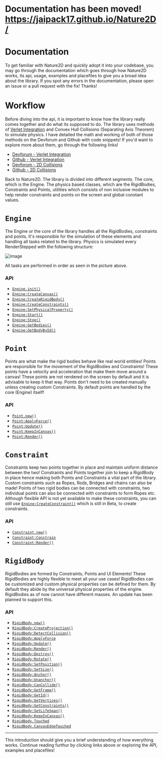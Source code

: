 # Documentation has been moved! https://jaipack17.github.io/Nature2D/

# Documentation

To get familiar with Nature2D and quickly adopt it into your codebase, you may go through the documentation which goes through how Nature2D works, its api, usage, examples and placefiles to give you a broad idea about the library. If you spot any errors in the documentation, please open an issue or a pull request with the fix! Thanks!

# Workflow

Before diving into the api, it is important to know how the library really comes together and do what its supposed to do. The library uses methods of [Verlet Integration](https://en.wikipedia.org/wiki/Verlet_integration) and Convex Hull Collisions (Separating Axis Theorem) to simulate physics. I have detailed the math and working of both of those methods on the Devforum and Github with code snippets! If you'd want to explore more about them, go through the following links!
* [Devforum - Verlet Integration](https://devforum.roblox.com/t/the-beauty-of-verlet-integration-2d-ragdolls/1467651/)
* [Github - Verlet Integration](https://github.com/jaipack17/write-ups/tree/main/Verlet%20Integration)
* [Devforum - 2D Collisions](https://devforum.roblox.com/t/detecting-and-responding-to-2d-collisions-fundamentals-techniques/1484368)
* [Github - 2D Collisions](https://github.com/jaipack17/write-ups/tree/main/2D%20Collisions)

Back to Nature2D. The library is divided into different segments. The core, which is the Engine. The physics based classes, which are the RigidBodies, Constraints and Points, utilities which consists of non inclusive modules to help render constraints and points on the screen and global constant values.

# `Engine`

The Engine or the core of the library handles all the RigidBodies, constraints and points. It's responsible for the simulation of these elements and handling all tasks related to the library. Physics is simulated every RenderStepped with the following structure:

![image](https://user-images.githubusercontent.com/74130881/136814983-b97705c5-2efe-4611-81db-30704b127b33.png)

All tasks are performed in order as seen in the picture above.

### API
* [`Engine.init()`](https://github.com/jaipack17/Nature2D/tree/master/docs/api/engine#engineinit)
* [`Engine:CreateCanvas()`](https://github.com/jaipack17/Nature2D/tree/master/docs/api/engine#enginecreatecanvas)
* [`Engine:CreateRigidBody()`](https://github.com/jaipack17/Nature2D/tree/master/docs/api/engine#enginecreaterigidbody)
* [`Engine:CreateConstraints()`](https://github.com/jaipack17/Nature2D/tree/master/docs/api/engine#enginecreateconstraint)
* [`Engine:SetPhysicalProperty()`](https://github.com/jaipack17/Nature2D/tree/master/docs/api/engine#enginesetphysicalproperty)
* [`Engine:Start()`](https://github.com/jaipack17/Nature2D/tree/master/docs/api/engine#enginestart)
* [`Engine:Stop()`](https://github.com/jaipack17/Nature2D/tree/master/docs/api/engine#enginestop)
* [`Engine:GetBodies()`](https://github.com/jaipack17/Nature2D/tree/master/docs/api/engine#enginegetbodies)
* [`Engine:GetBodyById()`](https://github.com/jaipack17/Nature2D/tree/master/docs/api/engine#enginegetbodybyid)

# `Point`

Points are what make the rigid bodies behave like real world entities! Points are responsible for the movement of the RigidBodies and Constraints! These points have a velocity and acceleration that make them move around a canvas! These points are not rendered on the screen by default and it is advisable to keep it that way. Points don't need to be created manually unless creating custom Constraints. By default points are handled by the core (Engine) itself!

### API

* [`Point.new()`](https://github.com/jaipack17/Nature2D/tree/master/docs/api/point#pointnew)
* [`Point:ApplyForce()`](https://github.com/jaipack17/Nature2D/tree/master/docs/api/point#pointapplyforce)
* [`Point:Update()`](https://github.com/jaipack17/Nature2D/tree/master/docs/api/point#pointupdate)
* [`Point:KeepInCanvas()`](https://github.com/jaipack17/Nature2D/tree/master/docs/api/point#pointkeepincanvas)
* [`Point:Render()`](https://github.com/jaipack17/Nature2D/tree/master/docs/api/point#pointrender)

# `Constraint`

Constraints keep two points together in place and maintain uniform distance between the two! Constraints and Points together join to keep a RigidBody in place hence making both Points and Constraints a vital part of the library. Custom constraints such as Ropes, Rods, Bridges and chains can also be made! Points of two rigid bodies can be connected with constraints, two individual points can also be connected with constraints to form Ropes etc. Although flexible API is not yet available to make these constraints, you can still use [`Engine:CreateConstraint()`]() which is still in Beta, to create constraints.

### API

* [`Constraint.new()`](https://github.com/jaipack17/Nature2D/tree/master/docs/api/constraint#constraintnew)
* [`Constraint:Constrain`](https://github.com/jaipack17/Nature2D/tree/master/docs/api/constraint#constraintconstrain)
* [`Constraint:Render()`](https://github.com/jaipack17/Nature2D/tree/master/docs/api/constraint#constraintrender)

# `RigidBody`

RigidBodies are formed by Constraints, Points and UI Elements! These RigidBodies are highly flexible to meet all your use cases! RigidBodies can be customized and custom physical properties can be defined for them. By default they abide by the universal physical properties of the engine. RigidBodies as of now cannot have different masses. An update has been planned to support this.

### API

* [`RigidBody.new()`](https://github.com/jaipack17/Nature2D/tree/master/docs/api/rigidbody#rigidbodynew)
* [`RigidBody:CreateProjection()`](https://github.com/jaipack17/Nature2D/tree/master/docs/api/rigidbody#rigidbodycreateprojection)
* [`RigidBody:DetectCollision()`](https://github.com/jaipack17/Nature2D/tree/master/docs/api/rigidbody#rigidbodydetectcollision)
* [`RigidBody:ApplyForce`](https://github.com/jaipack17/Nature2D/tree/master/docs/api/rigidbody#rigidbodyapplyforce)
* [`RigidBody:Update()`](https://github.com/jaipack17/Nature2D/tree/master/docs/api/rigidbody#rigidbodyupdate)
* [`RigidBody:Render()`](https://github.com/jaipack17/Nature2D/tree/master/docs/api/rigidbody#rigidbodyrender)
* [`RigidBody:Destroy()`](https://github.com/jaipack17/Nature2D/tree/master/docs/api/rigidbody#rigidbodydestroy)
* [`RigidBody:Rotate()`](https://github.com/jaipack17/Nature2D/tree/master/docs/api/rigidbody#rigidbodyrotate)
* [`RigidBody:SetPosition()`](https://github.com/jaipack17/Nature2D/tree/master/docs/api/rigidbody#rigidbodysetposition)
* [`RigidBody:SetSize()`](https://github.com/jaipack17/Nature2D/tree/master/docs/api/rigidbody#rigidbodysetsize)
* [`RigidBody:Anchor()`](https://github.com/jaipack17/Nature2D/tree/master/docs/api/rigidbody#rigidbodyanchor)
* [`RigidBody:Unanchor()`](https://github.com/jaipack17/Nature2D/tree/master/docs/api/rigidbody#rigidbodyunanchor)
* [`RigidBody:CanCollide()`](https://github.com/jaipack17/Nature2D/tree/master/docs/api/rigidbody#rigidbodycancollide)
* [`RigidBody:GetFrame()`](https://github.com/jaipack17/Nature2D/tree/master/docs/api/rigidbody#rigidbodygetframe)
* [`RigidBody:GetId()`](https://github.com/jaipack17/Nature2D/tree/master/docs/api/rigidbody#rigidbodygetid)
* [`RigidBody:GetVertices()`](https://github.com/jaipack17/Nature2D/tree/master/docs/api/rigidbody#rigidbodygetvertices)
* [`RigidBody:GetConstraints()`](https://github.com/jaipack17/Nature2D/tree/master/docs/api/rigidbody#rigidbodygetconstraints)
* [`RigidBody:SetLifeSpan()`](https://github.com/jaipack17/Nature2D/tree/master/docs/api/rigidbody#rigidbodysetlifespan)
* [`RigidBody:KeepInCanvas()`](https://github.com/jaipack17/Nature2D/tree/master/docs/api/rigidbody#rigidbodykeepincanvas)
* [`RigidBody.Touched`](https://github.com/jaipack17/Nature2D/tree/master/docs/api/rigidbody#rigidbodytouched)
* [`RigidBody.CanvasEdgeTouched`](https://github.com/jaipack17/Nature2D/tree/master/docs/api/rigidbody#rigidbodycanvasedgetouched)

<hr/>

This introduction should give you a brief understanding of how everything works. Continue reading furthur by clicking links above or exploring the API, examples and placefiles!
